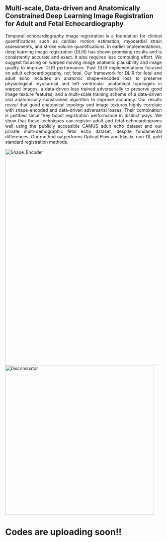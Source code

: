 ## Multi-scale, Data-driven and Anatomically Constrained Deep Learning Image Registration for Adult and Fetal Echocardiography

<p align="justify"> Temporal echocardiography image registration is a foundation for clinical quantifications such as cardiac motion estimation, myocardial strain assessments, and stroke volume quantifications. In earlier implementations, deep learning image registration (DLIR) has shown promising results and is consistently accurate and exact. It also requires less computing effort. We suggest focusing on warped moving image anatomic plausibility and image quality to improve DLIR performance. Past DLIR implementations focused on adult echocardiography, not fetal. Our framework for DLIR for fetal and adult echo includes an anatomic shape-encoded loss to preserve physiological myocardial and left ventricular anatomical topologies in warped images, a data-driven loss trained adversarially to preserve good image texture features, and a multi-scale training scheme of a data-driven and anatomically constrained algorithm to improve accuracy. Our results reveal that good anatomical topology and image textures highly correlate with shape-encoded and data-driven adversarial losses. Their combination is justified since they boost registration performance in distinct ways. We show that these techniques can register adult and fetal echocardiograms well using the publicly accessible CAMUS adult echo dataset and our private multi-demographic fetal echo dataset, despite fundamental differences. Our method outperforms Optical Flow and Elastix, non-DL gold standard registration methods. </p>

<img width="693" alt="Shape_Encoder" src="https://github.com/kamruleee51/DdC-AC-DLIR/assets/32570071/6c0f7808-27b3-4ea7-baeb-c0968174f82b">

<img width="479" alt="Discriminator" src="https://github.com/kamruleee51/DdC-AC-DLIR/assets/32570071/218a7e98-aa54-4a2a-a39c-c06542e19d13">

# Codes are uploading soon!!


